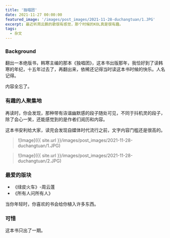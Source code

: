 ```yaml
---
title: '独唱团'
date: 2021-11-27 00:00:00
featured_image: '/images/post_images/2021-11-28-duchangtuan/1.JPG'
excerpt: 最近听周云鹏的歌很有感觉，那个时候的KOL真是很有趣。
tags:
  - 杂文
---
```


### Background
翻出一本绝版书，韩寒主编的那本《独唱团》，这本书出版那年，我恰好到了读韩寒的年纪，十五年过去了，再翻出来，依稀还记得当时读这本书时候的快乐。人名记得。

内容全忘了。

### 有趣的人聚集地
再读时，你会发现，那种带有诙谐幽默感的段子随处可见，不同于抖机灵的段子，除了会心一笑，还能感觉到的是作者们阅历和内容。

这本书安利给大家，读完会发现自媒体时代流行之前，文字内容门槛还是很高的。

> ![Image]({{ site.url }}/images/post_images/2021-11-28-duchangtuan/1.JPG)

> ![Image]({{ site.url }}/images/post_images/2021-11-28-duchangtuan/2.JPG)

### 最爱的版块
* 《绿皮火车》-周云蓬
* 《所有人问所有人》

当你年轻时，你喜欢的书会给你植入许多东西。

### 可惜
这本书只出了一期。
